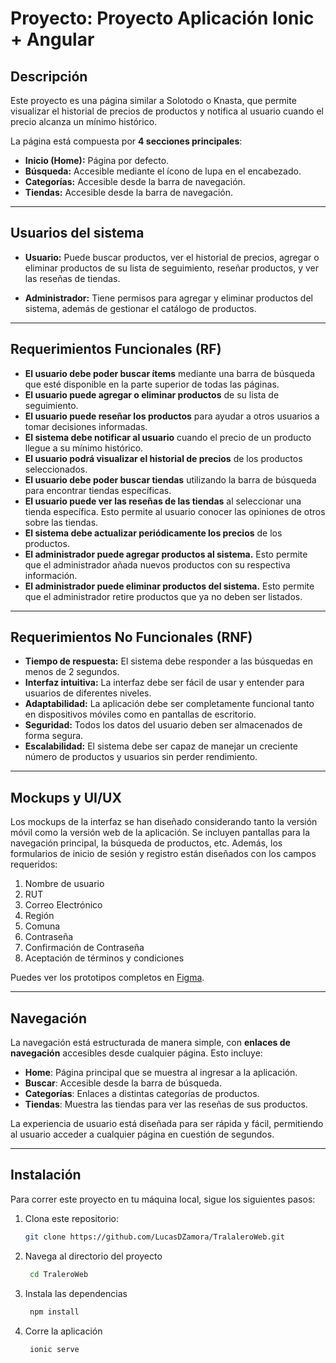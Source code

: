 # Proyecto: Proyecto Aplicación Ionic + Angular

## Descripción

Este proyecto es una página similar a Solotodo o Knasta, que permite visualizar el historial de precios de productos y notifica al usuario cuando el precio alcanza un mínimo histórico. 

La página está compuesta por **4 secciones principales**:

- **Inicio (Home):** Página por defecto.
- **Búsqueda:** Accesible mediante el ícono de lupa en el encabezado.
- **Categorías:** Accesible desde la barra de navegación.
- **Tiendas:** Accesible desde la barra de navegación.

---

## Usuarios del sistema

- **Usuario:** Puede buscar productos, ver el historial de precios, agregar o eliminar productos de su lista de seguimiento, reseñar productos, y ver las reseñas de tiendas.
  
- **Administrador:** Tiene permisos para agregar y eliminar productos del sistema, además de gestionar el catálogo de productos.

---

## Requerimientos Funcionales (RF)

- **El usuario debe poder buscar ítems** mediante una barra de búsqueda que esté disponible en la parte superior de todas las páginas.
- **El usuario puede agregar o eliminar productos** de su lista de seguimiento.
- **El usuario puede reseñar los productos** para ayudar a otros usuarios a tomar decisiones informadas.
- **El sistema debe notificar al usuario** cuando el precio de un producto llegue a su mínimo histórico.
- **El usuario podrá visualizar el historial de precios** de los productos seleccionados.
- **El usuario debe poder buscar tiendas** utilizando la barra de búsqueda para encontrar tiendas específicas.
- **El usuario puede ver las reseñas de las tiendas** al seleccionar una tienda específica. Esto permite al usuario conocer las opiniones de otros sobre las tiendas.
- **El sistema debe actualizar periódicamente los precios** de los productos.
- **El administrador puede agregar productos al sistema.** Esto permite que el administrador añada nuevos productos con su respectiva información.
- **El administrador puede eliminar productos del sistema.** Esto permite que el administrador retire productos que ya no deben ser listados.

---

## Requerimientos No Funcionales (RNF)

- **Tiempo de respuesta:** El sistema debe responder a las búsquedas en menos de 2 segundos.
- **Interfaz intuitiva:** La interfaz debe ser fácil de usar y entender para usuarios de diferentes niveles.
- **Adaptabilidad:** La aplicación debe ser completamente funcional tanto en dispositivos móviles como en pantallas de escritorio.
- **Seguridad:** Todos los datos del usuario deben ser almacenados de forma segura.
- **Escalabilidad:** El sistema debe ser capaz de manejar un creciente número de productos y usuarios sin perder rendimiento.

---

## Mockups y UI/UX

Los mockups de la interfaz se han diseñado considerando tanto la versión móvil como la versión web de la aplicación. Se incluyen pantallas para la navegación principal, la búsqueda de productos, etc. Además, los formularios de inicio de sesión y registro están diseñados con los campos requeridos:

1. Nombre de usuario
2. RUT
3. Correo Electrónico
4. Región
5. Comuna
6. Contraseña
7. Confirmación de Contraseña
8. Aceptación de términos y condiciones

Puedes ver los prototipos completos en [Figma](https://www.figma.com/design/27nvS768OmbEAa1kWNkBae/Solotodo?node-id=218-10834&t=Q1tA8qiBHgqHZT0g-1).

---

## Navegación

La navegación está estructurada de manera simple, con **enlaces de navegación** accesibles desde cualquier página. Esto incluye:

- **Home**: Página principal que se muestra al ingresar a la aplicación.
- **Buscar**: Accesible desde la barra de búsqueda.
- **Categorías**: Enlaces a distintas categorías de productos.
- **Tiendas**: Muestra las tiendas para ver las reseñas de sus productos.

La experiencia de usuario está diseñada para ser rápida y fácil, permitiendo al usuario acceder a cualquier página en cuestión de segundos.

---

## Instalación

Para correr este proyecto en tu máquina local, sigue los siguientes pasos:

1. Clona este repositorio:
   ```bash
   git clone https://github.com/LucasDZamora/TralaleroWeb.git
2. Navega al directorio del proyecto
   ```bash
    cd TraleroWeb
3. Instala las dependencias
   ```bash
    npm install
4. Corre la aplicación
   ```bash
    ionic serve

